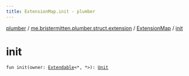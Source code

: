 ```yaml
---
title: ExtensionMap.init - plumber
---
```


[plumber](../../index.html) / [me.bristermitten.plumber.struct.extension](../index.html) / [ExtensionMap](index.html) / [init](./init.html)

# init

`fun init(owner: `[`Extendable`](../-extendable/index.html)`<*, *>): `[`Unit`](https://kotlinlang.org/api/latest/jvm/stdlib/kotlin/-unit/index.html)